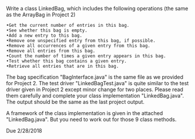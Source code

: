 Write a class LinkedBag, which includes the following operations (the same as the ArrayBag in Project 2)

    •Get the current number of entries in this bag.
    •See whether this bag is empty.
    •Add a new entry to this bag.
    •Remove one unspecified entry from this bag, if possible.
    •Remove all occurrences of a given entry from this bag.
    •Remove all entries from this bag.
    •Count the number of times a given entry appears in this bag.
    •Test whether this bag contains a given entry.
    •Retrieve all entries that are in this bag.

The bag specification "BagInterface.java" is the same file as we provided for Project 2. The test driver "LinkedBagTest.java" is quite similar to the test driver given in Project 2 except minor change for two places. Please read them carefully and complete your class implementation "LinkedBag.java".  The output should be the same as the last project output.
 
A framework of the class implementation is given in the attached "LinkedBag.java". But you need to work out for those 9 class methods.

Due 2/28/2018
